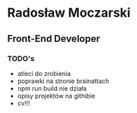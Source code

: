 # Radosław Moczarski
## Front-End Developer

### TODO's
- atleci do zrobienia
- poprawki na stronie brainattach
- npm run build nie działa
- opisy projektów na githibie
- cv!!!
